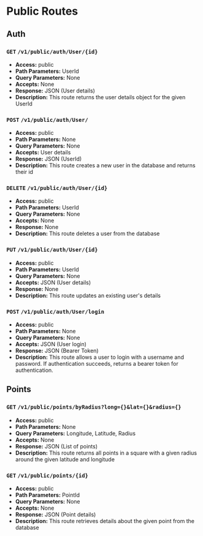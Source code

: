 # Public Routes

## Auth

### `GET` `/v1/public/auth/User/{id}`

- **Access:** public
- **Path Parameters:** UserId
- **Query Parameters:** None
- **Accepts:** None
- **Response:** JSON (User details)
- **Description:** This route returns the user details object for the given UserId

### `POST` `/v1/public/auth/User/`

- **Access:** public
- **Path Parameters:** None
- **Query Parameters:** None
- **Accepts:** User details
- **Response:** JSON (UserId)
- **Description:** This route creates a new user in the database and returns their id

### `DELETE` `/v1/public/auth/User/{id}`

- **Access:** public
- **Path Parameters:** UserId
- **Query Parameters:** None
- **Accepts:** None
- **Response:** None
- **Description:** This route deletes a user from the database

### `PUT` `/v1/public/auth/User/{id}`

- **Access:** public
- **Path Parameters:** UserId
- **Query Parameters:** None
- **Accepts:** JSON (User details)
- **Response:** None
- **Description:** This route updates an existing user's details

### `POST` `/v1/public/auth/User/login`

- **Access:** public
- **Path Parameters:** None
- **Query Parameters:** None
- **Accepts:** JSON (User login)
- **Response:** JSON (Bearer Token)
- **Description:** This route allows a user to login with a username and password. If authentication succeeds, returns a bearer token for authentication.

## Points

### `GET` `/v1/public/points/byRadius?long={}&lat={}&radius={}`

- **Access:** public
- **Path Parameters:** None
- **Query Parameters:** Longitude, Latitude, Radius
- **Accepts:** None
- **Response:** JSON (List of points)
- **Description:** This route returns all points in a square with a given radius around the given latitude and longitude

### `GET` `/v1/public/points/{id}`

- **Access:** public
- **Path Parameters:** PointId
- **Query Parameters:** None
- **Accepts:** None
- **Response:** JSON (Point details)
- **Description:** This route retrieves details about the given point from the database
